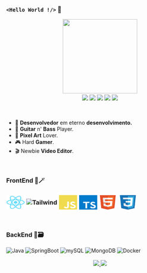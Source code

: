 ### `<Hello World !/>` 👋

<div align="center">
  <img height="200" width="200" src="https://media.discordapp.net/attachments/1131949287996137674/1146480049114071161/mepixel2_sem_fundo.png?width=671&height=671" />
</div>

<div align="center"> 
  <a href="https://www.linkedin.com/in/thayron-nogueira-954139280" target="_blank"><img src="https://img.shields.io/badge/-LinkedIn-%230077B5?style=for-the-badge&logo=linkedin&logoColor=white" target="_blank"></a> 
  <a href="https://www.instagram.com/thayrunogr" target="_blank"><img src="https://img.shields.io/badge/-Instagram-%23E4405F?style=for-the-badge&logo=instagram&logoColor=white" target="_blank"></a>
  <a href="https://discordapp.com/users/thayrun" target="_blank"><img src="https://img.shields.io/badge/Discord-7289DA?style=for-the-badge&logo=discord&logoColor=white" target="_blank"></a> 
 	<a href="https://www.twitch.tv/diaabu" target="_blank"><img src="https://img.shields.io/badge/Twitch-9146FF?style=for-the-badge&logo=twitch&logoColor=white" target="_blank"></a>
  <a href = "mailto:newprojectopen.on@gmail.com"><img src="https://img.shields.io/badge/-Gmail-%23333?style=for-the-badge&logo=gmail&logoColor=white" target="_blank"></a>
</div> <br><br>


<div>
  <ul>
     <li>🚀 <strong>Desenvolvedor</strong> em eterno <strong>desenvolvimento.</strong></li>
     <li>🎸 <strong>Guitar</strong> n' <strong>Bass</strong> Player.</li>
     <li>🎨 <strong>Pixel Art</strong> Lover.</li>
     <li>🎮 Hard <strong>Gamer</strong>.</li>
     <li>🎬 Newbie <strong>Video Editor</strong>.</li>
  </ul>
  </div>

<div style="display: inline_block"><br>

  <div>
    
  <h3>FrontEnd 🎨🪄<h3>
  <img align="center" alt="React" height="40" width="50" src="https://raw.githubusercontent.com/devicons/devicon/master/icons/react/react-original.svg">
  <img align="center" alt="Tailwind" height="40" width="50" src="https://cdn.jsdelivr.net/gh/devicons/devicon/icons/tailwindcss/tailwindcss-plain.svg" />
  <img align="center" alt="Js" height="40" width="50" src="https://raw.githubusercontent.com/devicons/devicon/master/icons/javascript/javascript-plain.svg">
  <img align="center" alt="Ts" height="40" width="50" src="https://raw.githubusercontent.com/devicons/devicon/master/icons/typescript/typescript-plain.svg">
  <img align="center" alt="HTML" height="40" width="50" src="https://raw.githubusercontent.com/devicons/devicon/master/icons/html5/html5-original.svg">
  <img align="center" alt="CSS" height="40" width="50" src="https://raw.githubusercontent.com/devicons/devicon/master/icons/css3/css3-original.svg">
  </div><br>
  
  <div> 
  <h3>BackEnd 💼🗃️</h3>
    <img align="center" alt="Java" height="40" width="50" src="https://cdn.jsdelivr.net/gh/devicons/devicon/icons/java/java-original.svg">
    <img align="center" alt="SpringBoot" height="40" width="50" src="https://cdn.jsdelivr.net/gh/devicons/devicon/icons/spring/spring-original.svg">
    <img align="center" alt="mySQL" heigh="40" width="50" src="https://cdn.jsdelivr.net/gh/devicons/devicon/icons/mysql/mysql-original.svg" /> 
    <img align="center" alt="MongoDB" height="50" width="70" src="https://cdn.jsdelivr.net/gh/devicons/devicon/icons/mongodb/mongodb-plain-wordmark.svg" />
    <img align="center" alt="Docker" heigh="40" width="50" src="https://cdn.jsdelivr.net/gh/devicons/devicon/icons/docker/docker-original.svg" /> 
  </div>


</div>
<br>


<div align="center">
      <a href="https://github.com/thayrun">
      <img src="https://github-readme-stats.vercel.app/api/top-langs/?username=thayrun&hide_progress=true&theme=highcontrast" />
      </a>
    <img heigh="200" width="200" src="https://cdn.discordapp.com/attachments/1131949287996137674/1146487198846304316/poke_sem_fundo.png" />
</div>

